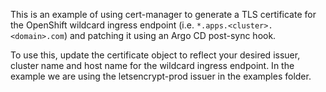 This is an example of using cert-manager to generate a TLS certificate for the OpenShift wildcard ingress endpoint (i.e. `*.apps.<cluster>.<domain>.com`) and patching it using an Argo CD post-sync hook.

To use this, update the certificate object to reflect your desired issuer, cluster name and host name for the wildcard ingress endpoint. In the example we are using the letsencrypt-prod issuer in the examples folder.
